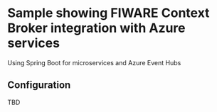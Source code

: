 # Sample showing FIWARE Context Broker integration with Azure services

Using Spring Boot for microservices and Azure Event Hubs

## Configuration

TBD
